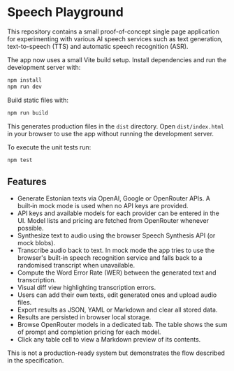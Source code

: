 # Speech Playground

This repository contains a small proof-of-concept single page application for experimenting with various AI speech services such as text generation, text-to-speech (TTS) and automatic speech recognition (ASR).

The app now uses a small Vite build setup. Install dependencies and run the development server with:

```bash
npm install
npm run dev
```

Build static files with:

```bash
npm run build
```

This generates production files in the `dist` directory. Open
`dist/index.html` in your browser to use the app without running the
development server.

To execute the unit tests run:

```bash
npm test
```

## Features

- Generate Estonian texts via OpenAI, Google or OpenRouter APIs. A built‑in mock mode is used when no API keys are provided.
- API keys and available models for each provider can be entered in the UI. Model lists and pricing are fetched from OpenRouter whenever possible.
- Synthesize text to audio using the browser Speech Synthesis API (or mock blobs).
- Transcribe audio back to text. In mock mode the app tries to use the browser's built‑in speech recognition service and falls back to a randomised transcript when unavailable.
- Compute the Word Error Rate (WER) between the generated text and transcription.
- Visual diff view highlighting transcription errors.
- Users can add their own texts, edit generated ones and upload audio files.
- Export results as JSON, YAML or Markdown and clear all stored data.
- Results are persisted in browser local storage.
- Browse OpenRouter models in a dedicated tab. The table shows the sum of
  prompt and completion pricing for each model.
- Click any table cell to view a Markdown preview of its contents.

This is not a production-ready system but demonstrates the flow described in the specification.
